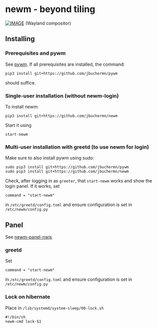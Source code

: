 # newm - beyond tiling
[![IMAGE](https://github.com/jbuchermn/newm/blob/v0.1/resources/screenshot.png)](https://youtu.be/otMEC03ie0g)
(Wayland compositor)

## Installing

### Prerequisites and pywm

See [pywm](https://github.com/jbuchermn/pywm). If all prerequisites are installed, the command:

```
pip3 install git+https://github.com/jbuchermn/pywm
```

should suffice.


### Single-user installation (without newm-login)

To install newm:

```
pip3 install git+https://github.com/jbuchermn/newm
```

Start it using

```
start-newm
```


### Multi-user installation with greetd (to use newm for login)

Make sure to also install pywm using sudo:

```
sudo pip3 install git+https://github.com/jbuchermn/pywm
sudo pip3 install git+https://github.com/jbuchermn/newm
```

Check, after logging in as `greeter`, that `start-newm` works and show the login panel. If it works, set

```
command = "start-newm"
```

in `/etc/greetd/config.toml` and ensure configuration is set in `/etc/newm/config.py`

## Panel

See [newm-panel-nwjs](https://github.com/jbuchermn/newm-panel-nwjs)


### greetd

Set

```
command = "start-newm"
```

in `/etc/greetd/config.toml` and ensure configuration is set in `/etc/newm/config.py`

### Lock on hibernate

Place in `/lib/systemd/system-sleep/00-lock.sh`

```
#!/bin/sh
newm-cmd lock-$1 
```
